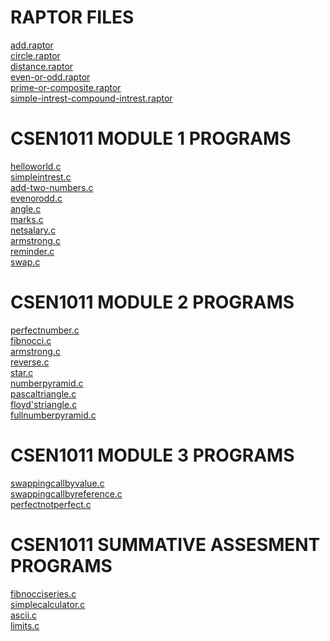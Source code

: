# RAPTOR FILES

[add.raptor]()<br/>
[circle.raptor]()<br/>
[distance.raptor]()<br/>
[even-or-odd.raptor]()<br/>
[prime-or-composite.raptor]()<br/>
[simple-intrest-compound-intrest.raptor]()<br/>


# CSEN1011 MODULE 1 PROGRAMS
[helloworld.c](https://github.com/nandhini532/CSEN1011/blob/36f34c565d0c888f264eba0651ac6a81b9dd8e19/helloworld.c)<br/>
[simpleintrest.c](https://github.com/nandhini532/CSEN1011/blob/183b37a7ea8986a2302bf97632bdc30d8d307e0b/simpleintrest.c)<br/>
[add-two-numbers.c](https://github.com/nandhini532/CSEN1011/blob/36f34c565d0c888f264eba0651ac6a81b9dd8e19/addtwonumbers.c)<br/>
[evenorodd.c](https://github.com/nandhini532/CSEN1011/blob/36f34c565d0c888f264eba0651ac6a81b9dd8e19/evenorodd.c)<br/>
[angle.c](https://github.com/nandhini532/CSEN1011/blob/36f34c565d0c888f264eba0651ac6a81b9dd8e19/angle.c)<br/>
[marks.c](https://github.com/nandhini532/CSEN1011/blob/36f34c565d0c888f264eba0651ac6a81b9dd8e19/marks.c)<br/>
[netsalary.c](https://github.com/nandhini532/CSEN1011/blob/36f34c565d0c888f264eba0651ac6a81b9dd8e19/netsalary.c)<br/>
[armstrong.c](https://github.com/nandhini532/CSEN1011/blob/183b37a7ea8986a2302bf97632bdc30d8d307e0b/armstrong.c)<br/>
[reminder.c](https://github.com/nandhini532/CSEN1011/blob/6806fa55a0a2b8dec625bd0bd3c04dc77ecf2552/reminder.c)<br/>
[swap.c](https://github.com/nandhini532/CSEN1011/blob/6806fa55a0a2b8dec625bd0bd3c04dc77ecf2552/swap.c)<br/>

# CSEN1011 MODULE 2 PROGRAMS
[perfectnumber.c](https://github.com/nandhini532/CSEN1011/blob/852f012b94c0d4efbf4e0ba4aa6dae2ec282716f/perfectnumber.c)<br/>
[fibnocci.c](https://github.com/nandhini532/CSEN1011/blob/6806fa55a0a2b8dec625bd0bd3c04dc77ecf2552/fibnocci.c)<br/>
[armstrong.c](https://github.com/nandhini532/CSEN1011/blob/6806fa55a0a2b8dec625bd0bd3c04dc77ecf2552/armstrong.c)<br/>
[reverse.c](https://github.com/nandhini532/CSEN1011/blob/6806fa55a0a2b8dec625bd0bd3c04dc77ecf2552/reverse.c)<br/>
[star.c](https://github.com/nandhini532/CSEN1011/blob/6806fa55a0a2b8dec625bd0bd3c04dc77ecf2552/star.c)<br/>
[numberpyramid.c](https://github.com/nandhini532/CSEN1011/blob/6806fa55a0a2b8dec625bd0bd3c04dc77ecf2552/numberpyramid.c)<br/>
[pascaltriangle.c](https://github.com/nandhini532/CSEN1011/blob/6806fa55a0a2b8dec625bd0bd3c04dc77ecf2552/pascaltriangle.c)<br/>
[floyd'striangle.c](https://github.com/nandhini532/CSEN1011/blob/6806fa55a0a2b8dec625bd0bd3c04dc77ecf2552/floyd'striangle.c)<br/>
[fullnumberpyramid.c](https://github.com/nandhini532/CSEN1011/blob/b9a1abd305ab03c6af81abaa437d6b8c9b4bda09/fullnumberpyramid.c)<br/>

# CSEN1011 MODULE 3 PROGRAMS
[swappingcallbyvalue.c](https://github.com/nandhini532/CSEN1011/blob/b9a1abd305ab03c6af81abaa437d6b8c9b4bda09/swappingcallbyvalue.c)<br/>
[swappingcallbyreference.c](https://github.com/nandhini532/CSEN1011/blob/b9a1abd305ab03c6af81abaa437d6b8c9b4bda09/swappingcallbyreference.c)<br/>
[perfectnotperfect.c](https://github.com/nandhini532/CSEN1011/blob/b9a1abd305ab03c6af81abaa437d6b8c9b4bda09/perfectnotperfect.c)<br/>



# CSEN1011 SUMMATIVE ASSESMENT PROGRAMS
[fibnocciseries.c](https://github.com/nandhini532/CSEN1011/blob/c1fa6981e4796faff641213afce2ed3ac7f83317/fibonaciiseries.c)<br/>
[simplecalculator.c](https://github.com/nandhini532/CSEN1011/blob/c1fa6981e4796faff641213afce2ed3ac7f83317/simplecalculator.c)<br/>
[ascii.c](https://github.com/nandhini532/CSEN1011/blob/c1fa6981e4796faff641213afce2ed3ac7f83317/ascii.c)<br/>
[limits.c](https://github.com/nandhini532/CSEN1011/blob/c1fa6981e4796faff641213afce2ed3ac7f83317/limits.c)<br/>
